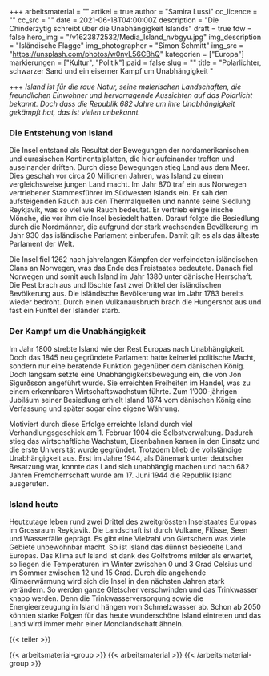 +++
arbeitsmaterial = ""
artikel = true
author = "Samira Lussi"
cc_licence = ""
cc_src = ""
date = 2021-06-18T04:00:00Z
description = "Die Chinderzytig schreibt über die Unabhängigkeit Islands"
draft = true
fdw = false
hero_img = "/v1623872532/Media_Island_nvbgyu.jpg"
img_description = "Isländische Flagge"
img_photographer = "Simon Schmitt"
img_src = "https://unsplash.com/photos/w0nyL56CBhQ"
kategorien = ["Europa"]
markierungen = ["Kultur", "Politik"]
paid = false
slug = ""
title = "Polarlichter, schwarzer Sand und ein eiserner Kampf um Unabhängigkeit "

+++
_Island ist für die raue Natur, seine malerischen Landschaften, die freundlichen Einwohner und hervorragende Aussichten auf das Polarlicht bekannt. Doch dass die Republik 682 Jahre um ihre Unabhängigkeit gekämpft hat, das ist vielen unbekannt._

### Die Entstehung von Island

Die Insel entstand als Resultat der Bewegungen der nordamerikanischen und eurasischen Kontinentalplatten, die hier aufeinander treffen und auseinander driften. Durch diese Bewegungen stieg Land aus dem Meer. Dies geschah vor circa 20 Millionen Jahren, was Island zu einem vergleichsweise jungen Land macht. Im Jahr 870 traf ein aus Norwegen vertriebener Stammesführer im Südwesten Islands ein. Er sah den aufsteigenden Rauch aus den Thermalquellen und nannte seine Siedlung Reykjavík, was so viel wie Rauch bedeutet. Er vertrieb einige irische Mönche, die vor ihm die Insel besiedelt hatten. Darauf folgte die Besiedlung durch die Nordmänner, die aufgrund der stark wachsenden Bevölkerung im Jahr 930 das isländische Parlament einberufen. Damit gilt es als das älteste Parlament der Welt.

Die Insel fiel 1262 nach jahrelangen Kämpfen der verfeindeten isländischen Clans an Norwegen, was das Ende des Freistaates bedeutete. Danach fiel Norwegen und somit auch Island im Jahr 1380 unter dänische Herrschaft. Die Pest brach aus und löschte fast zwei Drittel der isländischen Bevölkerung aus. Die isländische Bevölkerung war im Jahr 1783 bereits wieder bedroht. Durch einen Vulkanausbruch brach die Hungersnot aus und fast ein Fünftel der Isländer starb.

### Der Kampf um die Unabhängigkeit

Im Jahr 1800 strebte Island wie der Rest Europas nach Unabhängigkeit. Doch das 1845 neu gegründete Parlament hatte keinerlei politische Macht, sondern nur eine beratende Funktion gegenüber dem dänischen König. Doch langsam setzte eine Unabhängigkeitsbewegung ein, die von Jón Sigurðsson angeführt wurde. Sie erreichten Freiheiten im Handel, was zu einem erkennbaren Wirtschaftswachstum führte. Zum 1’000-jährigen Jubiläum seiner Besiedlung erhielt Island 1874 vom dänischen König eine Verfassung und später sogar eine eigene Währung.

Motiviert durch diese Erfolge erreichte Island durch viel Verhandlungsgeschick am 1. Februar 1904 die Selbstverwaltung. Dadurch stieg das wirtschaftliche Wachstum, Eisenbahnen kamen in den Einsatz und die erste Universität wurde gegründet. Trotzdem blieb die vollständige Unabhängigkeit aus. Erst im Jahre 1944, als Dänemark unter deutscher Besatzung war, konnte das Land sich unabhängig machen und nach 682 Jahren Fremdherrschaft wurde am 17. Juni 1944 die Republik Island ausgerufen.

### Island heute

Heutzutage leben rund zwei Drittel des zweitgrössten Inselstaates Europas im Grossraum Reykjavik. Die Landschaft ist durch Vulkane, Flüsse, Seen und Wasserfälle geprägt. Es gibt eine Vielzahl von Gletschern was viele Gebiete unbewohnbar macht. So ist Island das dünnst besiedelte Land Europas. Das Klima auf Island ist dank des Golfstroms milder als erwartet, so liegen die Temperaturen im Winter zwischen 0 und 3 Grad Celsius und im Sommer zwischen 12 und 15 Grad. Durch die angehende Klimaerwärmung wird sich die Insel in den nächsten Jahren stark verändern. So werden ganze Gletscher verschwinden und das Trinkwasser knapp werden. Denn die Trinkwasserversorgung sowie die Energieerzeugung in Island hängen vom Schmelzwasser ab. Schon ab 2050 könnten starke Folgen für das heute wunderschöne Island eintreten und das Land wird immer mehr einer Mondlandschaft ähneln.

{{< teiler >}}

{{< arbeitsmaterial-group >}}
{{< arbeitsmaterial >}}
{{< /arbeitsmaterial-group >}}